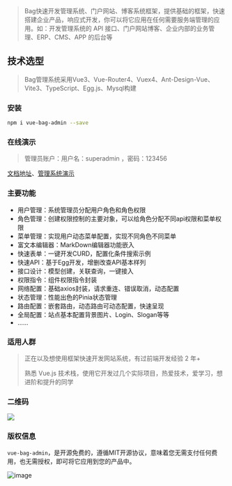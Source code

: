 > Bag快速开发管理系统、门户网站、博客系统框架，提供基础的框架，快速搭建企业产品，响应式开发，你可以将它应用在任何需要服务端管理的应用。如：开发管理系统的 API 接口、门户网站博客、企业内部的业务管理、ERP、CMS、APP 的后台等

## 技术选型

> Bag管理系统采用Vue3、Vue-Router4、Vuex4、Ant-Design-Vue、Vite3、TypeScript、Egg.js、Mysql构建

### 安装

```bash
npm i vue-bag-admin --save
```

### 在线演示

> 管理员账户：用户名：superadmin ，密码：123456

[文档地址](https://vite.itnavs.com/doc/)、[管理系统演示](https://vite.itnavs.com/admin.html)

### 主要功能

- 用户管理：系统管理员分配用户角色和角色权限
- 角色管理：创建权限控制的主要对象，可以给角色分配不同api权限和菜单权限
- 菜单管理：实现用户动态菜单配置，实现不同角色不同菜单
- 富文本编辑器：MarkDown编辑器功能嵌入
- 快速表单：一键开发CURD，配置化条件搜索示例
- 快速API：基于Egg开发，增删改查API基本样列
- 接口设计：模型创建，关联查询，一键接入
- 权限指令：组件权限指令封装
- 网络配置：基础axios封装，请求重连、错误取消，动态配置
- 状态管理：性能出色的Pinia状态管理
- 路由配置：嵌套路由，动态路由可动态配置，快速呈现
- 全局配置：站点基本配置背景图片、Login、Slogan等等
- ......

### 适用人群

> 正在以及想使用框架快速开发网站系统，有过前端开发经验 2 年+
>
>熟悉 Vue.js 技术栈，使用它开发过几个实际项目，热爱技术，爱学习，想进阶和提升的同学

### 二维码

![](./wx.jpg)

### 版权信息

`vue-bag-admin`，是开源免费的，遵循MIT开源协议，意味着您无需支付任何费用，也无需授权，即可将它应用到您的产品中。

![image](https://user-images.githubusercontent.com/128008266/225828589-9be6a0e7-ffa4-4b0f-a295-e8128739df57.png)

